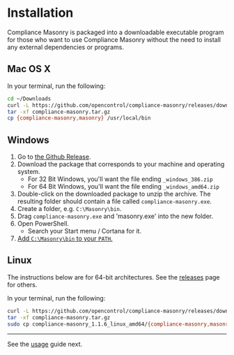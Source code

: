# Installation

Compliance Masonry is packaged into a downloadable executable program for those who want to use Compliance Masonry without the need to install any external dependencies or programs.

## Mac OS X

In your terminal, run the following:

```sh
cd ~/Downloads
curl -L https://github.com/opencontrol/compliance-masonry/releases/download/v1.1.6/compliance-masonry_1.1.6_darwin_amd64.tar.gz -o compliance-masonry.tar.gz
tar -xf compliance-masonry.tar.gz
cp {compliance-masonry,masonry} /usr/local/bin
```

## Windows

1. Go to [the Github Release](https://github.com/opencontrol/compliance-masonry/releases/latest).
1. Download the package that corresponds to your machine and operating system.
    - For 32 Bit Windows, you'll want the file ending `_windows_386.zip`
    - For 64 Bit Windows, you'll want the file ending `_windows_amd64.zip`
1. Double-click on the downloaded package to unzip the archive. The resulting folder should contain a file called `compliance-masonry.exe`.
1. Create a folder, e.g. `C:\Masonry\bin`.
1. Drag `compliance-masonry.exe` and 'masonry.exe' into the new folder.
1. Open PowerShell.
    * Search your Start menu / Cortana for it.
1. [Add `C:\Masonry\bin` to your `PATH`.](https://www.java.com/en/download/help/path.xml)

## Linux

The instructions below are for 64-bit architectures. See the [releases](https://github.com/opencontrol/compliance-masonry/releases) page for others.

In your terminal, run the following:

```sh
curl -L https://github.com/opencontrol/compliance-masonry/releases/download/v1.1.6/compliance-masonry_1.1.6_linux_amd64.tar.gz -o compliance-masonry.tar.gz
tar -xf compliance-masonry.tar.gz
sudo cp compliance-masonry_1.1.6_linux_amd64/{compliance-masonry,masonry} /usr/local/bin
```

---

See the [usage](usage.md) guide next.
